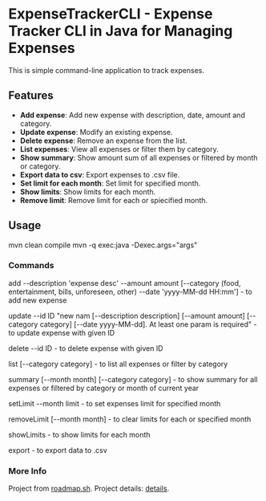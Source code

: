 # ExpenseTrackerCLI - Expense Tracker CLI in Java for Managing Expenses

This is simple command-line application to track expenses.

## Features

- **Add expense**: Add new expense with description, date, amount and category.
- **Update expense**: Modify an existing expense.
- **Delete expense**: Remove an expense from the list.
- **List expenses**: View all expenses or filter them by category.
- **Show summary**: Show amount sum of all expenses or filtered by month or category.
- **Export data to csv**: Export expenses to .csv file.
- **Set limit for each month**: Set limit for specified month.
- **Show limits**: Show limits for each month.
- **Remove limit**: Remove limit for each or spiecified month.

## Usage 

mvn clean compile
mvn -q exec:java -Dexec.args="args"

### Commands

add --description 'expense desc' --amount amount [--category (food, entertainment, bills, unforeseen, other) --date 'yyyy-MM-dd HH:mm'] - to add new expense

update --id ID  "new nam [--description description] [--amount amount] [--category category] [--date yyyy-MM-dd]. At least one param is required" - to update expense with given ID 

delete --id ID - to delete expense with given ID

list [--category category] - to list all expenses or filter by category

summary [--month month] [--category category] - to show summary for all expenses or filtered by category or month of current year

setLimit --month limit - to set expenses limit for specified month

removeLimit [--month month] - to clear limits for each or specified month

showLimits - to show limits for each month

export - to export data to .csv

### More Info

Project from [roadmap.sh](https://roadmap.sh/). Project details: [details](https://roadmap.sh/projects/expense-tracker).
